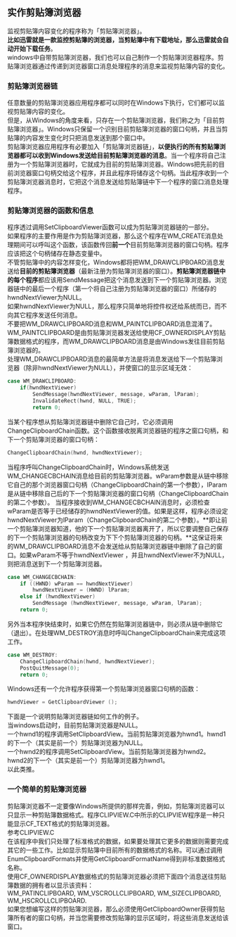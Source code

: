 ## 实作剪贴簿浏览器
监视剪贴簿内容变化的程序称为「剪贴簿浏览器」。   
**比如迅雷就是一款监控剪贴簿的浏览器，当剪贴簿中有下载地址，那么迅雷就会自动开始下载任务**。        
windows中自带剪贴簿浏览器，我们也可以自己制作一个剪贴簿浏览器程序。剪贴簿浏览器通过传递到浏览器窗口消息处理程序的消息来监视剪贴簿内容的变化。
### 剪贴簿浏览器链
任意数量的剪贴簿浏览器应用程序都可以同时在Windows下执行，它们都可以监视剪贴簿内容的变化。   
但是，从Windows的角度来看，只存在一个剪贴簿浏览器，我们称之为「目前剪贴簿浏览器」。Windows只保留一个识别目前剪贴簿浏览器的窗口句柄，并且当剪贴簿的内容发生变化时只把消息发送到那个窗口中。    
剪贴簿浏览器应用程序有必要加入「剪贴簿浏览器链」，**以便执行的所有剪贴簿浏览器都可以收到Windows发送给目前剪贴簿浏览器的消息**。当一个程序将自己注册为一个剪贴簿浏览器时，它就成为目前的剪贴簿浏览器。Windows把先前的目前浏览器窗口句柄交给这个程序，并且此程序将储存这个句柄。当此程序收到一个剪贴簿浏览器消息时，它把这个消息发送给剪贴簿链中下一个程序的窗口消息处理程序。
### 剪贴簿浏览器的函数和信息
程序透过调用SetClipboardViewer函数可以成为剪贴簿浏览器链的一部分。   
如果程序的主要作用是作为剪贴簿浏览器，那么这个程序在WM_CREATE消息处理期间可以呼叫这个函数，该函数传回**前一个**目前剪贴簿浏览器的窗口句柄。程序应该把这个句柄储存在静态变量中。    
不管剪贴簿中的内容怎样变化，Windows都将把WM_DRAWCLIPBOARD消息发送给**目前的剪贴簿浏览器**（最新注册为剪贴簿浏览器的窗口）。**剪贴簿浏览器链中的每个程序**都应该用SendMessage把这个消息发送到下一个剪贴簿浏览器。浏览器链中的最后一个程序（第一个将自己注册为剪贴簿浏览器的窗口）所储存的hwndNextViewer为NULL。   
如果hwndNextViewer为NULL，那么程序只简单地将控件权还给系统而已，而不向其它程序发送任何消息。    
不要把WM_DRAWCLIPBOARD消息和WM_PAINTCLIPBOARD消息混淆了。WM_PAINTCLIPBOARD是由剪贴簿浏览器发送给使用CF_OWNERDISPLAY剪贴簿数据格式的程序，而WM_DRAWCLIPBOARD消息是由Windows发往目前剪贴簿浏览器的。    
处理WM_DRAWCLIPBOARD消息的最简单方法是将消息发送给下一个剪贴簿浏览器（除非hwndNextViewer为NULL），并使窗口的显示区域无效：  
```c
case WM_DRAWCLIPBOARD:   
	if(hwndNextViewer)   
		SendMessage(hwndNextViewer, message, wParam, lParam);    
		InvalidateRect(hwnd, NULL, TRUE);   
		return 0;    
```    
当某个程序想从剪贴簿浏览器链中删除它自己时，它必须调用ChangeClipboardChain函数。这个函数接收脱离浏览器链的程序之窗口句柄，和下一个剪贴簿浏览器的窗口句柄：     
```c
ChangeClipboardChain(hwnd, hwndNextViewer);     
```   
当程序呼叫ChangeClipboardChain时，Windows系统发送WM_CHANGECBCHAIN消息给目前的剪贴簿浏览器。wParam参数是从链中移除它自己的那个浏览器窗口句柄（ChangeClipboardChain的第一个参数），lParam是从链中移除自己后的下一个剪贴簿浏览器的窗口句柄（ChangeClipboardChain的第二个参数）。
当程序接收到WM_CHANGECBCHAIN消息时，必须检查wParam是否等于已经储存的hwndNextViewer的值。如果是这样，程序必须设定hwndNextViewer为lParam（ChangeClipboardChain的第二个参数）。**即让前一个剪贴簿浏览器知道，他的下一个剪贴簿浏览器离开了，所以它要调整自己保存的下一个剪贴簿浏览器的句柄改变为下下个剪贴簿浏览器的句柄。**这保证将来的WM_DRAWCLIPBOARD消息不会发送给从剪贴簿浏览器链中删除了自己的窗口。如果wParam不等于hwndNextViewer ，并且hwndNextViewer不为NULL，则把消息送到下一个剪贴簿浏览器。   
```c
case WM_CHANGECBCHAIN:    
	if ((HWND) wParam == hwndNextViewer)     
		hwndNextViewer = (HWND) lParam;     
	else if (hwndNextViewer)     
		SendMessage (hwndNextViewer, message, wParam, lParam);      
	return 0;     
```   
另外当本程序快结束时，如果它仍然在剪贴簿浏览器链中，则必须从链中删除它（退出）。在处理WM_DESTROY消息时呼叫ChangeClipboardChain来完成这项工作。    
```c
case WM_DESTROY:    
	ChangeClipboardChain(hwnd, hwndNextViewer);    
	PostQuitMessage(0);    
	return 0;      
```    
Windows还有一个允许程序获得第一个剪贴簿浏览器窗口句柄的函数：    
```c   
hwndViewer = GetClipboardViewer ();   
```
下面是一个说明剪贴簿浏览器链如何工作的例子。   
当windows启动时，目前剪贴簿浏览器是NULL。    
一个hwnd1的程序调用SetClipboardView。当前剪贴簿浏览器为hwnd1。hwnd1的下一个（其实是前一个）剪贴簿浏览器为NULL。    
一个hwnd2的程序调用SetClipboardView。当前剪贴簿浏览器为hwnd2。hwnd2的下一个（其实是前一个）剪贴簿浏览器为hwnd1。    
以此类推。    
### 一个简单的剪贴簿浏览器   
剪贴簿浏览器不一定要像Windows所提供的那样完善，例如，剪贴簿浏览器可以只显示一种剪贴簿数据格式。程序CLIPVIEW.C中所示的CLIPVIEW程序是一种只能显示CF_TEXT格式的剪贴簿浏览器。    
参考CLIPVIEW.C    
在该程序中我们只处理了标准格式的数据，如果要处理其它更多的数据则需要完成其它的一些工作。比如显示剪贴簿中目前所有的数据格式的名称。可以通过调用EnumClipboardFormats并使用GetClipboardFormatName得到非标准数据格式名称。     
使用CF_OWNERDISPLAY数据格式的剪贴簿浏览器必须把下面四个消息送往剪贴簿数据的拥有者以显示该资料：   
WM_PATINCLIPBOARD, WM_VSCROLLCLIPBOARD, WM_SIZECLIPBOARD, WM_HSCROLLCLIPBOARD.   
如果您想编写这样的剪贴簿浏览器，那么必须使用GetClipboardOwner获得剪贴簿所有者的窗口句柄，并当您需要修改剪贴簿的显示区域时，将这些消息发送给该窗口。